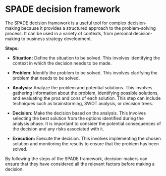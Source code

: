 # SPADE decision framework

The SPADE decision framework is a useful tool for complex decision-making because it provides a structured approach to the problem-solving process. It can be used in a variety of contexts, from personal decision-making to business strategy development.

**Steps:**

* **Situation:** Define the situation to be solved. This involves identifying the context in which the decision needs to be made.

* **Problem:** Identify the problem to be solved. This involves clarifying the problem that needs to be solved.

* **Analysis:** Analyze the problem and potential solutions. This involves gathering information about the problem, identifying possible solutions, and evaluating the pros and cons of each solution. This step can include techniques such as brainstorming, SWOT analysis, or decision trees.

* **Decision:** Make the decision based on the analysis. This involves selecting the best solution from the options identified during the analysis phase. It is important to consider the potential consequences of the decision and any risks associated with it.

* **Execution:** Execute the decision. This involves implementing the chosen solution and monitoring the results to ensure that the problem has been solved.

By following the steps of the SPADE framework, decision-makers can ensure that they have considered all the relevant factors before making a decision.
